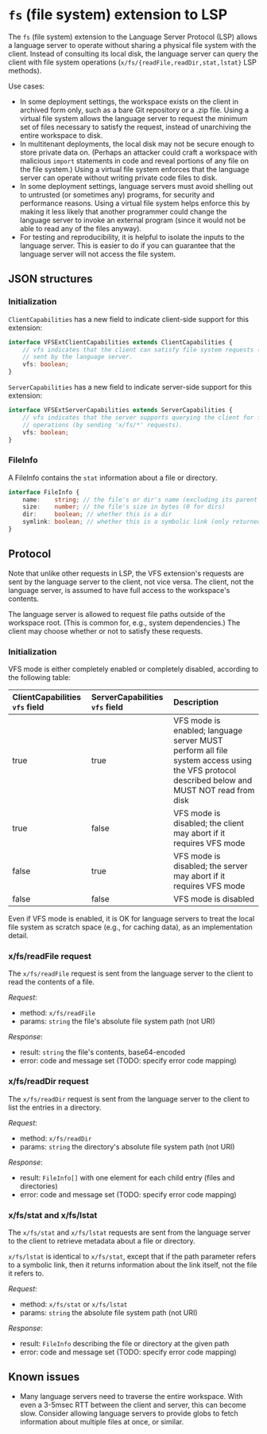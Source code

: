# `fs` (file system) extension to LSP

The `fs` (file system) extension to the Language Server Protocol (LSP) allows a language server to operate without sharing a physical file system with the client. Instead of consulting its local disk, the language server can query the client with file system operations (`x/fs/{readFile,readDir,stat,lstat}` LSP methods).

Use cases:

* In some deployment settings, the workspace exists on the client in archived form only, such as a bare Git repository or a .zip file. Using a virtual file system allows the language server to request the minimum set of files necessary to satisfy the request, instead of unarchiving the entire workspace to disk.
* In multitenant deployments, the local disk may not be secure enough to store private data on. (Perhaps an attacker could craft a workspace with malicious `import` statements in code and reveal portions of any file on the file system.) Using a virtual file system enforces that the language server can operate without writing private code files to disk.
* In some deployment settings, language servers must avoid shelling out to untrusted (or sometimes any) programs, for security and performance reasons. Using a virtual file system helps enforce this by making it less likely that another programmer could change the language server to invoke an external program (since it would not be able to read any of the files anyway).
* For testing and reproducibility, it is helpful to isolate the inputs to the language server. This is easier to do if you can guarantee that the language server will not access the file system.

## JSON structures

### Initialization

`ClientCapabilities` has a new field to indicate client-side support
for this extension:

```typescript
interface VFSExtClientCapabilities extends ClientCapabilities {
	// vfs indicates that the client can satisfy file system requests (with 'x/fs/*' methods)
	// sent by the language server.
	vfs: boolean;
}
```

`ServerCapabilities` has a new field to indicate server-side support
for this extension:

```typescript
interface VFSExtServerCapabilities extends ServerCapabilities {
	// vfs indicates that the server supports querying the client for file system
	// operations (by sending 'x/fs/*' requests).
	vfs: boolean;
}
```

### FileInfo

A FileInfo contains the `stat` information about a file or directory.

```typescript
interface FileInfo {
	name:    string; // the file's or dir's name (excluding its parent directory names)
	size:    number; // the file's size in bytes (0 for dirs)
	dir:     boolean; // whether this is a dir
	symlink: boolean; // whether this is a symbolic link (only returned by lstat)
}
```

## Protocol

Note that unlike other requests in LSP, the VFS extension's requests are sent by the language server to the client, not vice versa. The client, not the language server, is assumed to have full access to the workspace's contents.

The language server is allowed to request file paths outside of the workspace root. (This is common for, e.g., system dependencies.) The client may choose whether or not to satisfy these requests.

### Initialization

VFS mode is either completely enabled or completely disabled, according to the following table:

| ClientCapabilities `vfs` field | ServerCapabilities `vfs` field | Description |
|:------------------|:------------|:------------|
| true    | true      | VFS mode is enabled; language server MUST perform all file system access using the VFS protocol described below and MUST NOT read from disk |
| true    | false     | VFS mode is disabled; the client may abort if it requires VFS mode |
| false   | true      | VFS mode is disabled; the server may abort if it requires VFS mode |
| false   | false     | VFS mode is disabled |

Even if VFS mode is enabled, it is OK for language servers to treat the local file system as scratch space (e.g., for caching data), as an implementation detail.

### x/fs/readFile request

The `x/fs/readFile` request is sent from the language server to the client to read the contents of a file.

_Request_:
* method: `x/fs/readFile`
* params: `string` the file's absolute file system path (not URI)

_Response_:
* result: `string` the file's contents, base64-encoded
* error: code and message set (TODO: specify error code mapping)

### x/fs/readDir request

The `x/fs/readDir` request is sent from the language server to the client to list the entries in a directory.

_Request_:
* method: `x/fs/readDir`
* params: `string` the directory's absolute file system path (not URI)

_Response_:
* result: `FileInfo[]` with one element for each child entry (files and directories)
* error: code and message set (TODO: specify error code mapping)

### x/fs/stat and x/fs/lstat

The `x/fs/stat` and `x/fs/lstat` requests are sent from the language server to the client to retrieve metadata about a file or directory.

`x/fs/lstat` is identical to `x/fs/stat`, except that if the path parameter refers to a symbolic link, then it returns information about the link itself, not the file it refers to.

_Request_:
* method: `x/fs/stat` or `x/fs/lstat`
* params: `string` the absolute file system path (not URI)

_Response_:
* result: `FileInfo` describing the file or directory at the given path
* error: code and message set (TODO: specify error code mapping)

## Known issues

* Many language servers need to traverse the entire workspace. With even a 3-5msec RTT between the client and server, this can become slow. Consider allowing language servers to provide globs to fetch information about multiple files at once, or similar.
